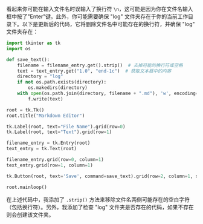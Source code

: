 看起来你可能在输入文件名时误输入了换行符 `\n`，这可能是因为你在文件名输入框中按了"Enter"键。此外，你可能需要确保 "log" 文件夹存在于你的当前工作目录下。以下是更新后的代码，它将删除文件名中可能存在的换行符，并确保 "log" 文件夹存在：

```python
import tkinter as tk
import os

def save_text():
    filename = filename_entry.get().strip()  # 去掉可能的换行符或空格
    text = text_entry.get("1.0", "end-1c")  # 获取文本框中的内容
    directory = "log"
    if not os.path.exists(directory):
        os.makedirs(directory)
    with open(os.path.join(directory, filename + ".md"), 'w', encoding='utf-8') as f:
        f.write(text)

root = tk.Tk()
root.title("Markdown Editor")

tk.Label(root, text="File Name").grid(row=0)
tk.Label(root, text="Text").grid(row=1)

filename_entry = tk.Entry(root)
text_entry = tk.Text(root)

filename_entry.grid(row=0, column=1)
text_entry.grid(row=1, column=1)

tk.Button(root, text='Save', command=save_text).grid(row=2, column=1, sticky=tk.W, pady=4)

root.mainloop()
```

在上述代码中，我添加了 `.strip()` 方法来移除文件名两侧可能存在的空白字符（包括换行符）。另外，我添加了检查 "log" 文件夹是否存在的代码，如果不存在则会创建该文件夹。